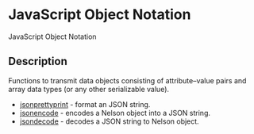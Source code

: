 

# JavaScript Object Notation

JavaScript Object Notation

## Description
Functions to transmit data objects consisting of attribute–value pairs and array data types (or any other serializable value).


* [jsonprettyprint](jsonprettyprint.md) - format an JSON string.
* [jsonencode](jsonencode.md) - encodes a Nelson object into a JSON string.
* [jsondecode](jsondecode.md) - decodes a JSON string to Nelson object.



